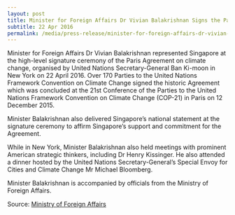 ```yaml
---
layout: post
title: Minister for Foreign Affairs Dr Vivian Balakrishnan Signs the Paris Agreement on Climate Change at the United Nations in New York on 22 April 2016
subtitle: 22 Apr 2016
permalink: /media/press-release/minister-for-foreign-affairs-dr-vivian-balakrishnan-signs-the-paris-agreement-on-climate-change-at-the-united-nations-in-new-york-on-22-april-2016/
---
```



Minister for Foreign Affairs Dr Vivian Balakrishnan represented Singapore at the high-level signature ceremony of the Paris Agreement on climate change, organised by United Nations Secretary-General Ban Ki-moon in New York on 22 April 2016.   Over 170 Parties to the United Nations Framework Convention on Climate Change signed the historic Agreement which was concluded at the 21st Conference of the Parties to the United Nations Framework Convention on Climate Change (COP-21) in Paris on 12 December 2015.

Minister Balakrishnan also delivered Singapore’s national statement at the signature ceremony to affirm Singapore’s support and commitment for the Agreement.

While in New York, Minister Balakrishnan also held meetings with prominent American strategic thinkers, including Dr Henry Kissinger.  He also attended a dinner hosted by the United Nations Secretary-General’s Special Envoy for Cities and Climate Change Mr Michael Bloomberg.

Minister Balakrishnan is accompanied by officials from the Ministry of Foreign Affairs.

Source: [<a href="http://www.mfa.gov.sg/content/mfa/media_centre/press_room/pr/2016/201604/press_20140423.html" target="_blank">Ministry of Foreign Affairs</a>](http://www.mfa.gov.sg/content/mfa/media_centre/press_room/pr/2016/201604/press_20140423.html)
